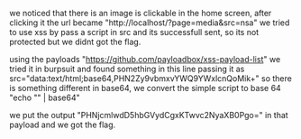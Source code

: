 we noticed that there is an image is clickable in the home screen, after clicking it the url became "http://localhost/?page=media&src=nsa"
we tried to use xss by pass a script in src and its successfull sent, so its not protected but we didnt got the flag.

using the payloads "https://github.com/payloadbox/xss-payload-list" we tried it in burpsuit and found something in this line passing it as src="data:text/html;base64,PHN2Zy9vbmxvYWQ9YWxlcnQoMik+" so there is something different in base64, we convert the simple script to base 64 "echo "<script>alert(1)</script>" | base64"


we put the output "PHNjcmlwdD5hbGVydCgxKTwvc2NyaXB0Pgo=" in that payload and we got the flag.